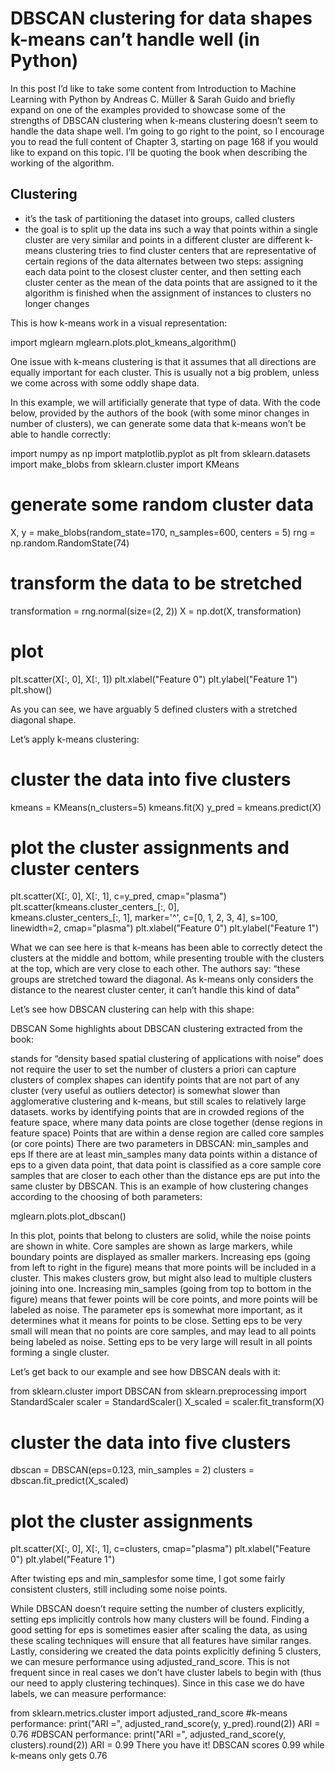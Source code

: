 # DBSCAN clustering for data shapes k-means can’t handle well (in Python)

In this post I’d like to take some content from Introduction to Machine Learning with Python by Andreas C. Müller & Sarah Guido and briefly expand on one of the examples provided to showcase some of the strengths of DBSCAN clustering when k-means clustering doesn’t seem to handle the data shape well. I’m going to go right to the point, so I encourage you to read the full content of Chapter 3, starting on page 168 if you would like to expand on this topic. I’ll be quoting the book when describing the working of the algorithm.

## Clustering
* it’s the task of partitioning the dataset into groups, called clusters
* the goal is to split up the data ins such a way that points within a single cluster are very similar and points in a different cluster are different k-means clustering tries to find cluster centers that are representative of certain regions of the data alternates between two steps: assigning each data point to the closest cluster center, and then setting each cluster center as the mean of the data points that are assigned to it the algorithm is finished when the assignment of instances to clusters no longer changes 

This is how k-means work in a visual representation:

import mglearn
mglearn.plots.plot_kmeans_algorithm()

One issue with k-means clustering is that it assumes that all directions are equally important for each cluster. This is usually not a big problem, unless we come across with some oddly shape data.

In this example, we will artificially generate that type of data. With the code below, provided by the authors of the book (with some minor changes in number of clusters), we can generate some data that k-means won’t be able to handle correctly:

import numpy as np
import matplotlib.pyplot as plt
from sklearn.datasets import make_blobs
from sklearn.cluster import KMeans
# generate some random cluster data
X, y = make_blobs(random_state=170, n_samples=600, centers = 5)
rng = np.random.RandomState(74)
# transform the data to be stretched
transformation = rng.normal(size=(2, 2))
X = np.dot(X, transformation)
# plot
plt.scatter(X[:, 0], X[:, 1])
plt.xlabel("Feature 0")
plt.ylabel("Feature 1")
plt.show()

As you can see, we have arguably 5 defined clusters with a stretched diagonal shape.

Let’s apply k-means clustering:

# cluster the data into five clusters
kmeans = KMeans(n_clusters=5)
kmeans.fit(X)
y_pred = kmeans.predict(X)
# plot the cluster assignments and cluster centers
plt.scatter(X[:, 0], X[:, 1], c=y_pred, cmap="plasma")
plt.scatter(kmeans.cluster_centers_[:, 0],   
            kmeans.cluster_centers_[:, 1],
            marker='^', 
            c=[0, 1, 2, 3, 4], 
            s=100, 
            linewidth=2,
            cmap="plasma")
plt.xlabel("Feature 0")
plt.ylabel("Feature 1")

What we can see here is that k-means has been able to correctly detect the clusters at the middle and bottom, while presenting trouble with the clusters at the top, which are very close to each other. The authors say: “these groups are stretched toward the diagonal. As k-means only considers the distance to the nearest cluster center, it can’t handle this kind of data”

Let’s see how DBSCAN clustering can help with this shape:

DBSCAN
Some highlights about DBSCAN clustering extracted from the book:

stands for “density based spatial clustering of applications with noise”
does not require the user to set the number of clusters a priori
can capture clusters of complex shapes
can identify points that are not part of any cluster (very useful as outliers detector)
is somewhat slower than agglomerative clustering and k-means, but still scales to relatively large datasets.
works by identifying points that are in crowded regions of the feature space, where many data points are close together (dense regions in feature space)
Points that are within a dense region are called core samples (or core points)
There are two parameters in DBSCAN: min_samples and eps
If there are at least min_samples many data points within a distance of eps to a given data point, that data point is classified as a core sample
core samples that are closer to each other than the distance eps are put into the same cluster by DBSCAN.
This is an example of how clustering changes according to the choosing of both parameters:

mglearn.plots.plot_dbscan()

In this plot, points that belong to clusters are solid, while the noise points are shown in white. Core samples are shown as large markers, while boundary points are displayed as smaller markers. Increasing eps (going from left to right in the figure) means that more points will be included in a cluster. This makes clusters grow, but might also lead to multiple clusters joining into one. Increasing min_samples (going from top to bottom in the figure) means that fewer points will be core points, and more points will be labeled as noise.
The parameter eps is somewhat more important, as it determines what it means for points to be close. Setting eps to be very small will mean that no points are core samples, and may lead to all points being labeled as noise. Setting eps to be very large will result in all points forming a single cluster.

Let’s get back to our example and see how DBSCAN deals with it:

from sklearn.cluster import DBSCAN
from sklearn.preprocessing import StandardScaler
scaler = StandardScaler()
X_scaled = scaler.fit_transform(X)
# cluster the data into five clusters
dbscan = DBSCAN(eps=0.123, min_samples = 2)
clusters = dbscan.fit_predict(X_scaled)
# plot the cluster assignments
plt.scatter(X[:, 0], X[:, 1], c=clusters, cmap="plasma")
plt.xlabel("Feature 0")
plt.ylabel("Feature 1")

After twisting eps and min_samplesfor some time, I got some fairly consistent clusters, still including some noise points.

While DBSCAN doesn’t require setting the number of clusters explicitly, setting eps implicitly controls how many clusters will be found.
Finding a good setting for eps is sometimes easier after scaling the data, as using these scaling techniques will ensure that all features have similar ranges.
Lastly, considering we created the data points explicitly defining 5 clusters, we can mesure performance using adjusted_rand_score. This is not frequent since in real cases we don’t have cluster labels to begin with (thus our need to apply clustering techinques). Since in this case we do have labels, we can measure performance:

from sklearn.metrics.cluster import adjusted_rand_score
#k-means performance:
print("ARI =", adjusted_rand_score(y, y_pred).round(2))
ARI = 0.76
#DBSCAN performance:
print("ARI =", adjusted_rand_score(y, clusters).round(2))
ARI = 0.99
There you have it! DBSCAN scores 0.99 while k-means only gets 0.76
